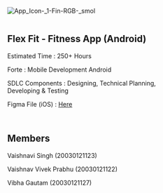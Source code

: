  ![App_Icon-_1-_Fin-RGB_-_smol](https://user-images.githubusercontent.com/67993582/149269229-0f10dba1-eb0b-4875-900d-aef2d71784a7.png) 
				<div id="2a9ec669-3456-4a59-8007-8026324615e3" style="width:75%" class="column">
					<h2 id="929eecc1-af7f-4737-88f9-1addde5786ad" class="">Flex Fit - Fitness App (Android)</h2>
					<p id="93ed1197-a051-4b76-b165-06a3959f90ff" class="">Estimated Time : 250+ Hours</p>
					<p id="55bfd51d-e761-4f2c-9ba8-429943c8607d" class="">Forte : Mobile Development Android</p>
					<p id="93ed1197-a051-4b76-b165-06a3959f90ff" class="">SDLC Components : Designing, Technical Planning, Developing &amp; Testing</p>
	<p id="93ed1197-a051-4b76-b165-06a3959f90ff" class="">Figma File (iOS) : <a href="https://www.figma.com/proto/cD4uTrlCCUmxW79bsbjWOZ/FlexFit-Mobile-App?embed_host=notion&kind=&node-id=2%3A422&page-id=0%3A1&scaling=scale-down&viewport=241%2C48%2C0.13">Here</a></p>
				</div>

<div id="3e1927f5-fb95-4783-aacd-02277abda632" style="width:75%" class="column">
					<h2 id="0151386d-1e1f-4f69-b2cd-0634a7e408ee" class="">Members</h2>
					<p id="0bf25d69-3340-478e-8532-cf5c4eeea47f" class="">Vaishnavi Singh (20030121123)</p>
					<p id="bac18cb5-5188-4109-9a41-3ab783b7ab95" class="">Vaishnav Vivek Prabhu (20030121122)</p>
					<p id="75dd5bf6-18c3-44a1-86cc-3bb614583549" class="">Vibha Gautam (20030121127)</p>
				</div>



